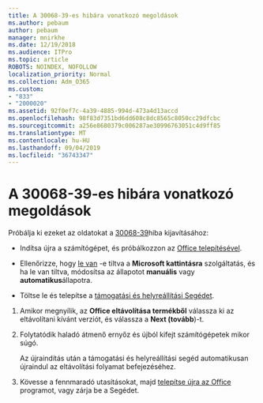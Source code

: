 ```yaml
---
title: A 30068-39-es hibára vonatkozó megoldások
ms.author: pebaum
author: pebaum
manager: mnirkhe
ms.date: 12/19/2018
ms.audience: ITPro
ms.topic: article
ROBOTS: NOINDEX, NOFOLLOW
localization_priority: Normal
ms.collection: Adm_O365
ms.custom:
- "833"
- "2000020"
ms.assetid: 92f0ef7c-4a39-4885-994d-473a4d13accd
ms.openlocfilehash: 98f83d7351bd6dd608c8dc8565c8050cc29dfcbc
ms.sourcegitcommit: a256e8680379c006287ae30996763051c4d9ff85
ms.translationtype: MT
ms.contentlocale: hu-HU
ms.lasthandoff: 09/04/2019
ms.locfileid: "36743347"
---
```

# <a name="solutions-for-error-30068-39"></a>A 30068-39-es hibára vonatkozó megoldások

Próbálja ki ezeket az oldatokat a [30068-39](https://support.office.com/article/963ca3e4-217a-4c16-9c02-ff946548357b?wt.mc_id=Alchemy_ClientDIA)hiba kijavításához:
  
- Indítsa újra a számítógépet, és próbálkozzon az [Office telepítésével](https://portal.office.com/OLS/MySoftware.aspx).

- Ellenőrizze, hogy [le van](https://support.office.com/article/963ca3e4-217a-4c16-9c02-ff946548357b?wt.mc_id=Alchemy_ClientDIA) -e tiltva a **Microsoft kattintásra** szolgáltatás, és ha le van tiltva, módosítsa az állapotot **manuális** vagy **automatikus**állapotra.

- Töltse le és telepítse a [támogatási és helyreállítási Segédet](https://aka.ms/SARA-OfficeUninstall-Alchemy).

1. Amikor megnyílik, az **Office eltávolítása termékből** válassza ki az eltávolítani kívánt verziót, és válassza a **Next (tovább**)-t.

2. Folytatódik haladó átmenő ernyőz és újból kifejt számítógépetek mikor súgó.

    Az újraindítás után a támogatási és helyreállítási segéd automatikusan újraindul az eltávolítási folyamat befejezéséhez.

3. Kövesse a fennmaradó utasításokat, majd [telepítse újra az Office](https://portal.office.com/OLS/MySoftware.aspx) programot, vagy zárja be a Segédet.
